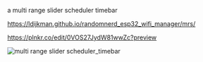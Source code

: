 a multi range slider scheduler timebar

https://ldijkman.github.io/randomnerd_esp32_wifi_manager/mrs/

https://plnkr.co/edit/0VOS27JydW81wwZc?preview

![multi range slider scheduler_timebar](https://github.com/ldijkman/randomnerd_esp32_wifi_manager/assets/45427770/79138b38-2da1-4499-afd9-f0f02222ef44)
